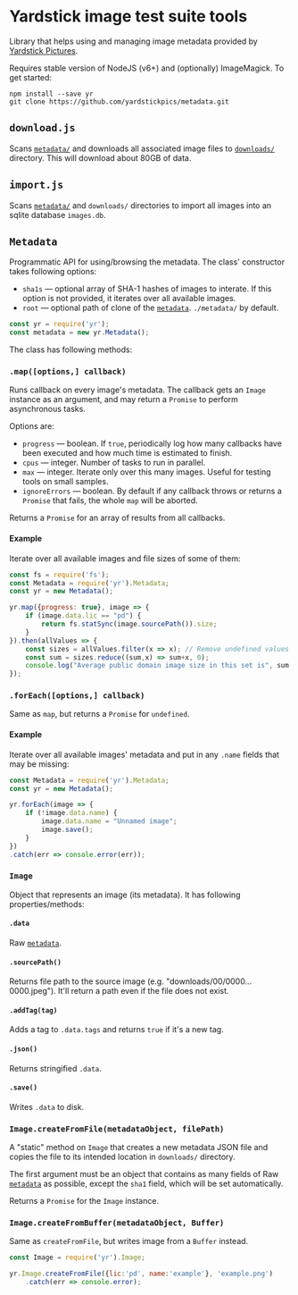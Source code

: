 # Yardstick image test suite tools

Library that helps using and managing image metadata provided by [Yardstick Pictures](https://yardstick.pictures/).

Requires stable version of NodeJS (v6+) and (optionally) ImageMagick. To get started:

    npm install --save yr
    git clone https://github.com/yardstickpics/metadata.git

## `download.js`

Scans [`metadata/`](https://github.com/yardstickpics/metadata#readme) and downloads all associated image
files to [`downloads/`](https://yardstick.pictures/#download) directory. This will download about 80GB of data.

## `import.js`

Scans [`metadata/`](https://github.com/yardstickpics/metadata#readme) and `downloads/` directories
to import all images into an sqlite database `images.db`.

## `Metadata`

Programmatic API for using/browsing the metadata. The class' constructor takes following options:

 * `sha1s` — optional array of SHA-1 hashes of images to interate. If this option is not provided, it iterates over all available images.
 * `root` — optional path of clone of the [`metadata`](https://github.com/yardstickpics/metadata). `./metadata/` by default.

```js
const yr = require('yr');
const metadata = new yr.Metadata();
```

The class has following methods:

### `.map([options,] callback)`

Runs callback on every image's metadata. The callback gets an `Image` instance as an argument, and may return a `Promise` to perform asynchronous tasks.

Options are:

 * `progress` — boolean. If `true`, periodically log how many callbacks have been executed and how much time is estimated to finish.
 * `cpus` — integer. Number of tasks to run in parallel.
 * `max` — integer. Iterate only over this many images. Useful for testing tools on small samples.
 * `ignoreErrors` — boolean. By default if any callback throws or returns a `Promise` that fails, the whole `map` will be aborted.

Returns a `Promise` for an array of results from all callbacks.

#### Example

Iterate over all available images and file sizes of some of them:

```js
const fs = require('fs');
const Metadata = require('yr').Metadata;
const yr = new Metadata();

yr.map({progress: true}, image => {
    if (image.data.lic == "pd") {
        return fs.statSync(image.sourcePath()).size;
    }
}).then(allValues => {
    const sizes = allValues.filter(x => x); // Remove undefined values
    const sum = sizes.reduce((sum,x) => sum+x, 0);
    console.log("Average public domain image size in this set is", sum / sizes.length);
});
```

### `.forEach([options,] callback)`

Same as `map`, but returns a `Promise` for `undefined`.

#### Example

Iterate over all available images' metadata and put in any `.name` fields that may be missing:

```js
const Metadata = require('yr').Metadata;
const yr = new Metadata();

yr.forEach(image => {
    if (!image.data.name) {
        image.data.name = "Unnamed image";
        image.save();
    }
})
.catch(err => console.error(err));
```

### `Image`

Object that represents an image (its metadata). It has following properties/methods:

#### `.data`

Raw [`metadata`](https://github.com/yardstickpics/metadata#readme).

#### `.sourcePath()`

Returns file path to the source image (e.g. "downloads/00/0000…0000.jpeg"). It'll return a path even if the file does not exist.

#### `.addTag(tag)`

Adds a tag to `.data.tags` and returns `true` if it's a new tag.

#### `.json()`

Returns stringified `.data`.

#### `.save()`

Writes `.data` to disk.

### `Image.createFromFile(metadataObject, filePath)`

A "static" method on `Image` that creates a new metadata JSON file and copies the file to its intended location in `downloads/` directory.

The first argument must be an object that contains as many fields of Raw [`metadata`](https://github.com/yardstickpics/metadata#readme) as possible, except the `sha1` field, which will be set automatically.

Returns a `Promise` for the `Image` instance.

### `Image.createFromBuffer(metadataObject, Buffer)`

Same as `createFromFile`, but writes image from a `Buffer` instead.

```js
const Image = require('yr').Image;

yr.Image.createFromFile({lic:'pd', name:'example'}, 'example.png')
    .catch(err => console.error);
